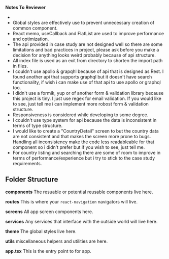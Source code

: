 **Notes To Reviewer**

-
- Global styles are effectively use to prevent unnecessary creation of common component.
- React memo, useCallback and FlatList are used to improve performance and optimization.
- The api provided in case study are not designed well so there are some limitations and bad practices in project, please ask before you make a decision for anything looks weird probably because of api structure.
- All index file is used as an exit from directory to shorten the import path in files.
- I couldn't use apollo & grapqhl because of api that is designed as Rest. I found another api that supports graphql but it doesn't have search functionality, if wish i can make use of that api to use apollo or graphql too.
- I didn't use a formik, yup or of another form & validation library because this project is tiny. I just use regex for email validation. If you would like to see, just tell me i can implement more robost form & validation structure.
- Responsiveness is considered while developing to some degree.
- I couldn't use type system for api because the data is inconsistent in terms of type structure.
- I would like to create a "CountryDetail" screen to but the country data are not consistent and that makes the screen more prone to bugs. Handling all inconsistency make the code less readableable for that component so i didn't prefer but if you wish to see, just tell me.
- For country listing and searching there are some of room to improve in terms of performance/experience but i try to stick to the case study requirements.

## **Folder Structure**

**components**
The resuable or potential reusable components live here.

**routes**
This is where your `react-navigation` navigators will live.

**screens**
All app screen components here.

**services**
Any services that interface with the outside world will live here.

**theme**
The global styles live here.

**utils**
miscellaneous helpers and utilities are here.

**app.tsx** This is the entry point to for app.
